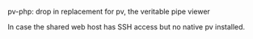pv-php: drop in replacement for pv, the veritable pipe viewer

In case the shared web host has SSH access but no native pv installed.
